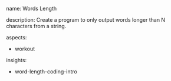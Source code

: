 name: Words Length

description: Create a program to only output words longer than N characters from a string.

aspects:
  - workout

insights:
  - word-length-coding-intro
